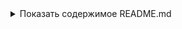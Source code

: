 <details> <summary>Показать содержимое README.md</summary>
# 📊 Crypto Portfolio Tracker

Простой Python-скрипт, который показывает стоимость вашего крипто-портфеля в реальном времени, используя CoinGecko API.

## 🔧 Возможности
- Поддержка любых монет, представленных на CoinGecko
- Получение цен в USD
- Подсчёт общей стоимости портфеля

## 📦 Установка

1. Клонируйте репозиторий:
   ```bash
   git clone https://github.com/yourusername/crypto-portfolio-tracker.git
   cd crypto-portfolio-tracker
pip install -r requirements.txt
